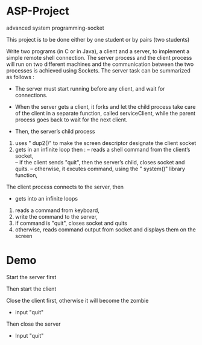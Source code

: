 # ASP-Project
 advanced system programming-socket  
 
 This project is to be done either by one student or by pairs (two students) 

 Write two programs (in C or in Java), a client and a server, to implement a simple remote shell connection. The server process and the client process will run on two different machines and the communication between the two processes is achieved using Sockets. The server task can be summarized as follows :

- The server must start running before any client, and wait for connections.

- When the server gets a client, it forks and let the child process take care of the client in a separate function, called serviceClient, while the parent process goes back to wait for the next client.

- Then, the server’s child process  
 1. uses " dup2()" to make the screen descriptor designate the client socket
 2. gets in an infinite loop then :
   – reads a shell command from the client’s socket,  
   – if the client sends "quit", then the server’s child, closes socket and quits.
   – otherwise, it excutes command, using the " system()" library function,

 The client process connects to the server, then

- gets into an infinite loops  
 1. reads a command from keyboard,
 2. write the command to the server,
 3. if command is "quit", closes socket and quits
 4. otherwise, reads command output from socket and displays them on the screen
 
# Demo
Start the server first  




Then start the client  




Close the client first, otherwise it will become the zombie  
- input "quit"  



Then close the server  
- Input "quit"
